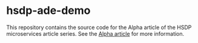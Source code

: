# hsdp-ade-demo
This repository contains the source code for the Alpha article of the HSDP microservices article series. See the [Alpha article](http://bastijnv.github.io/hsdp-ade-demo/articles/alpha) for more information.
